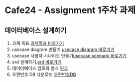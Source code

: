 # Cafe24 - Assignment 1주차 과제

## 데이터베이스 설계하기

1. 과제 목표 [과제목표 바로가기](goal.md)
1. usecase diagram 만들기 [usecase diagram 바로가기](/Shoppingmall-usecase/usecasediagram.md)
1. usecase 사용자 시나리오 만들기[usecase scenario 바로가기](/Shoppingmall-usecase/usecasescenario.md)
1. erd 설계하기.[erd 바로가기](/Shoppingmall-exerd/exerd.md)
1. 데이터베이스 암호화 방식 [링크]()    
1. 우편번호 DB 다운로드
	[우편번호DB](https://www.epost.go.kr/search/zipcode/areacdAddressDown.jsp)
